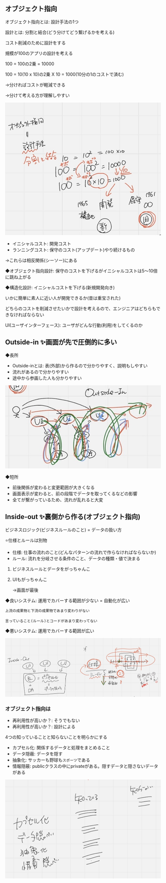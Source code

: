 ## オブジェクト指向

オブジェクト指向とは: 設計手法の1つ

設計とは: 分割と結合(どう分けてどう繋げるかを考える)

コスト削減のために設計をする

規模が100のアプリの設計を考える

100 = 100の2乗 = 10000

100 = 10(10 x 10)の2乗 X 10 = 1000(10分の1のコストで済む)

->分ければコストが軽減できる

->分けて考える方が理解しやすい


![](../images/4-1.jpeg)

- イニシャルコスト: 開発コスト
- ランニングコスト: 保守のコスト(アップデート)やり続けるもの

->これらは相反関係(シーソー)にある

◆オブジェクト指向設計: 保守のコストを下げるがイニシャルコストは5〜10倍に跳ね上がる

◆構造化設計: イニシャルコストを下げる(新規開発向き)

いかに簡単に素人に近い人が開発できるか(昔は重宝された)

どちらのコストを削減させたいかで設計を考えるので、エンジニアはどちらもできなければならない

UI(ユーザインターフェース): ユーザがどんな行動(利用)をしてくるのか

## Outside-in ✨画面が先で圧倒的に多い

◆長所
- Outside-inとは: 表(外部)から作るので分かりやすく、説明もしやすい
- 流れがあるので分かりやすい
- 途中から参画した人も分かりやすい

![](../images/4-2.jpeg)

◆短所
- 前後関係が変わると変更範囲が大きくなる
- 画面表示が変わると、前の段階でデータを取ってくるなどの影響
- 全てが繋がっているため、流れが乱れると大変

## Inside-out ✨裏側から作る(オブジェクト指向)

ビジネスロジック(ビジネスルールのこと) = データの扱い方

⭐️仕様とルールは別物
- 仕様: 仕事の流れのこと(どんなパターンの流れで作らなければならないか)
- ルール: 流れを分岐させる条件のこと、データの種類・値で決まる

1. ビジネスルールとデータをがっちゃんこ
2. UIもがっちゃんこ

    ->画面が最後

◆良いシステム: 運用でカバーする範囲が少ない = 自動化が広い

    上流の成果物と下流の成果物であまり変わりがない

    言っていること(ルール)とコードがあまり変わってない

◆悪いシステム: 運用でカバーする範囲が広い

![](../images/4-3.jpeg)

### オブジェクト指向は
- 再利用性が高いか？: そうでもない
- 再利用性が高いか？: 設計による

4つの知っていることと知らないことを明らかにする

- カプセル化: 関係するデータと処理をまとめること
- データ隠蔽: データを隠す
- 抽象化: サッカーも野球も`スポーツ`である
- 情報隠蔽: publicクラスの中にprivateがある。隠すデータと隠さないデータがある

![](../images/4-4.jpeg)
